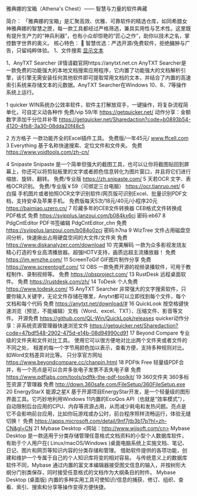 雅典娜的宝箱（Athena's Chest）—— 智慧与力量的软件典藏

简介：
「雅典娜的宝箱」是汇聚高效、优雅、可靠软件的精选仓库，如同希腊女神雅典娜的智慧之匣，每一款工具都经过严格筛选，兼具实用性与艺术性。这里既有提升生产力的“神兵利器”，也有小众却惊艳的“匠心之作”，助你以技术之名，掌控数字世界的奥义。
核心特色：
🔹 智慧优选：严选开源/免费软件，拒绝臃肿与广告，只留纯粹体验。
1、文件搜索
<a href="URLhttps://anytxt.net.cn" target="_blank" rel="noopener noreferrer">显示文本</a>
    
1、AnyTXT Searcher 详情请戳官网https://anytxt.net.cn
    AnyTXT Searcher是一款免费的功能强大的本地文档搜索应用程序，它内置了功能强大的文档解析引擎，该引擎无需安装任何其他软件即可提取常用文档的文本，并结合了内置的高速索引系统来存储文本的元数据。AnyTXT Searcher在Windows 10、8、7等操作系统上运行。



1	quicker	WIN系统办公效率软件，软件主打解放双手，一键操作，将复杂流程简单化，可自定义动各种作	免费/vip 59/年	https://getquicker.net/
			动作分享：金额数字添加千分位并补零	https://getquicker.net/Sharedaction?code=b0893b54-4120-4fb8-3a30-08dda20f48c5
   
2	方方格子	一款功能齐全的Excel插件工具。	免费版/一年45元/	www.ffcell.com
3	Everything	基于名称快速搜索、定位文件和文件夹。	免费	https://www.voidtools.com/zh-cn/

4	Snipaste	Snipaste 是一个简单但强大的截图工具，也可以让你将截图贴回到屏幕上，你还可以将剪贴板里的文字或者颜色信息转化为图片窗口，并且将它们进行缩放、旋转、翻转。	免费/专业版	https://zh.snipaste.com/
5	天若OCR	文字、表格OCR识别。	免费/专业版￥59（可绑定三台电脑）	https://ocr.tianruo.net/
6	白描	手机图片或者拍照OCR文字识别软件/网页版可识别Excel、批量识别PDF文档，支持安卓及苹果手机。	免费版每天5次/18元/40元/小程序20元	https://baimiao.uzero.cn/
7	珍藏多年的CEB文件转换器	CEB格式文件转换成PDF格式	免费	https://svipplus.lanzoui.com/b084kx6cj
密码:eb67
8	PdgCntEditor	PDF书签编辑 PdgCntEditor_chn	免费	https://svipplus.lanzoui.com/b084o0zcj
密码:h7na
9	WizTree	文件占用磁盘空间分析，快速揪出占用硬盘空间的大文件/文件夹	免费	https://www.diskanalyzer.com/download
10	完美解码	一款为众多影视发烧友精心打造的专业高清播放器。超强HDTV支持，画质远超主流播放器！	免费	https://jm.wmzhe.com/
11	ScreenToGif	GIF图片制作分享	免费	https://www.screentogif.com/
12	OBS	一款免费开源的视频录播软件，可用于教程制作、录制视频等。	免费	https://obsproject.com/
13	RustDesk	远程桌面软件。	免费	https://rustdesk.com/zh/
14	ToDesk		个人免费	https://www.todesk.com/
15	AnyTXT Searcher	非常强大的文字搜索软件，只要你输入关键字，无论文件存储在哪里，Anytxt都可以立即找到每个文件，每个文档和每个代码	免费	https://anytxt.net/download/#
16	QuickLook	按空格键快速浏览（预览，不能编辑）文档（Word、excel、TXT）、压缩文件、影音等文件。	开源免费	https://github.com/QL-Win/QuickLook/releases
			quicker动作分享：非系统资源管理器快速浏览文件	https://getquicker.net/Sharedaction?code=47bdf548-2902-475d-e14b-08d94990cd91
17	Beyond Compare	专业级的文件夹和文件对比工具。 使用它可以很方便地对比出两个文件夹或者文件的不同之处， 相差的每一个字节用颜色加以表示，查看方便，支持多种规则对比。如Word文档差异对比等。	只分享官方网址	https://www.beyondcompare.cc/chanpin.html
18	PDFtk Free	轻量级PDF合并，有一个亮点是可以合并多张电子发票不丢失电子章	免费	https://www.pdflabs.com/tools/pdftk-the-pdf-toolkit/
19	360文件夹
	360多标签资源了管理器	免费	http://down.360safe.com/FileSetup/360FileSetup.exe
20	 EnergyStarX	能源之星X 基于开源项目EnergyStar开发，是一个轻量级的图形界面工具。它巧妙地利用Windows 11内置的EcoQos API（也就是“效率模式”），自动限制后台应用的CPU、内存等资源占用，从而减少耗电和发热问题。亮点是它不会影响前台应用，比如你玩游戏或办公时，前台程序照样流畅运行，体验无缝切换！	免费	https://apps.microsoft.com/detail/9nf7jtb3b17p?hl=zh-CN&gl=CN
21	Mybase Desktop	<网站：http://www.wjjsoft.com/cn>
Mybase Desktop 是一款适用于分类存储管理任意格式文档资料的小型个人数据库软件， 有助于个人用户在( Linux/macOS/Windows )桌面电脑系统上实施文档、笔记、日记、图片和网页等知识内容的分类存储和管理。 借助软件提供的各项功能，创建和维护一个专属于自己的个人知识库将变的相对容易。 与传统意义上的数据库软件不同，Mybase 通过内置的富文本编辑器接受图文信息的输入，并按树形大纲分门别类保存，同时接受任意格式的文档作为大纲条目的附件。 Mybase Desktop (桌面版) 内置的多种实用工具可使知识/信息的捕获、修订、组织、查看、索引、搜索和分享等操作变得方便快捷。 
